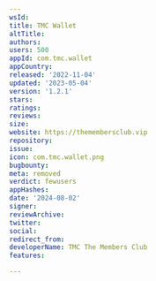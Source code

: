 ```yaml
---
wsId: 
title: TMC Wallet
altTitle: 
authors: 
users: 500
appId: com.tmc.wallet
appCountry: 
released: '2022-11-04'
updated: '2023-05-04'
version: '1.2.1'
stars: 
ratings: 
reviews: 
size: 
website: https://themembersclub.vip
repository: 
issue: 
icon: com.tmc.wallet.png
bugbounty: 
meta: removed
verdict: fewusers
appHashes: 
date: '2024-08-02'
signer: 
reviewArchive: 
twitter: 
social: 
redirect_from: 
developerName: TMC The Members Club
features: 

---
```


